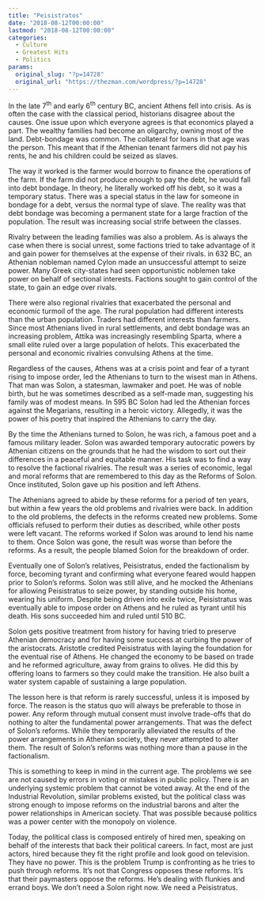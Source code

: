 ```yaml
---
title: "Peisistratos"
date: "2018-08-12T00:00:00"
lastmod: "2018-08-12T00:00:00"
categories:
  - Culture
  - Greatest Hits
  - Politics
params:
  original_slug: "?p=14728"
  original_url: "https://thezman.com/wordpress/?p=14728"
---
```


In the late 7<sup>th</sup> and early 6<sup>th</sup> century BC, ancient
Athens fell into crisis. As is often the case with the classical period,
historians disagree about the causes. One issue upon which everyone
agrees is that economics played a part. The wealthy families had become
an oligarchy, owning most of the land. Debt-bondage was common. The
collateral for loans in that age was the person. This meant that if the
Athenian tenant farmers did not pay his rents, he and his children could
be seized as slaves.

The way it worked is the farmer would borrow to finance the operations
of the farm. If the farm did not produce enough to pay the debt, he
would fall into debt bondage. In theory, he literally worked off his
debt, so it was a temporary status. There was a special status in the
law for someone in bondage for a debt, versus the normal type of slave.
The reality was that debt bondage was becoming a permanent state for a
large fraction of the population. The result was increasing social
strife between the classes.

Rivalry between the leading families was also a problem. As is always
the case when there is social unrest, some factions tried to take
advantage of it and gain power for themselves at the expense of their
rivals. in 632 BC, an Athenian nobleman named Cylon made an unsuccessful
attempt to seize power. Many Greek city-states had seen opportunistic
noblemen take power on behalf of sectional interests. Factions sought to
gain control of the state, to gain an edge over rivals.

There were also regional rivalries that exacerbated the personal and
economic turmoil of the age. The rural population had different
interests than the urban population. Traders had different interests
than farmers. Since most Athenians lived in rural settlements, and debt
bondage was an increasing problem, Attika was increasingly resembling
Sparta, where a small elite ruled over a large population of helots.
This exacerbated the personal and economic rivalries convulsing Athens
at the time.

Regardless of the causes, Athens was at a crisis point and fear of a
tyrant rising to impose order, led the Athenians to turn to the wisest
man in Athens. That man was Solon, a statesman, lawmaker and poet. He
was of noble birth, but he was sometimes described as a self-made man,
suggesting his family was of modest means. In 595 BC Solon had led the
Athenian forces against the Megarians, resulting in a heroic victory.
Allegedly, it was the power of his poetry that inspired the Athenians to
carry the day.

By the time the Athenians turned to Solon, he was rich, a famous poet
and a famous military leader. Solon was awarded temporary autocratic
powers by Athenian citizens on the grounds that he had the wisdom to
sort out their differences in a peaceful and equitable manner. His task
was to find a way to resolve the factional rivalries. The result was a
series of economic, legal and moral reforms that are remembered to this
day as the Reforms of Solon. Once instituted, Solon gave up his position
and left Athens.

The Athenians agreed to abide by these reforms for a period of ten
years, but within a few years the old problems and rivalries were back.
In addition to the old problems, the defects in the reforms created new
problems. Some officials refused to perform their duties as described,
while other posts were left vacant. The reforms worked if Solon was
around to lend his name to them. Once Solon was gone, the result was
worse than before the reforms. As a result, the people blamed Solon for
the breakdown of order.

Eventually one of Solon’s relatives, Peisistratus, ended the
factionalism by force, becoming tyrant and confirming what everyone
feared would happen prior to Solon’s reforms. Solon was still alive, and
he mocked the Athenians for allowing Peisistratus to seize power, by
standing outside his home, wearing his uniform. Despite being driven
into exile twice, Peisistratus was eventually able to impose order on
Athens and he ruled as tyrant until his death. His sons succeeded him
and ruled until 510 BC.

Solon gets positive treatment from history for having tried to preserve
Athenian democracy and for having some success at curbing the power of
the aristocrats. Aristotle credited Peisistratus with laying the
foundation for the eventual rise of Athens. He changed the economy to be
based on trade and he reformed agriculture, away from grains to olives.
He did this by offering loans to farmers so they could make the
transition. He also built a water system capable of sustaining a large
population.

The lesson here is that reform is rarely successful, unless it is
imposed by force. The reason is the status quo will always be preferable
to those in power. Any reform through mutual consent must involve
trade-offs that do nothing to alter the fundamental power arrangements.
That was the defect of Solon’s reforms. While they temporarily
alleviated the results of the power arrangements in Athenian society,
they never attempted to alter them. The result of Solon’s reforms was
nothing more than a pause in the factionalism.

This is something to keep in mind in the current age. The problems we
see are not caused by errors in voting or mistakes in public policy.
There is an underlying systemic problem that cannot be voted away. At
the end of the Industrial Revolution, similar problems existed, but the
political class was strong enough to impose reforms on the industrial
barons and alter the power relationships in American society. That was
possible because politics was a power center with the monopoly on
violence.

Today, the political class is composed entirely of hired men, speaking
on behalf of the interests that back their political careers. In fact,
most are just actors, hired because they fit the right profile and look
good on television. They have no power. This is the problem Trump is
confronting as he tries to push through reforms. It’s not that Congress
opposes these reforms. It’s that their paymasters oppose the reforms.
He’s dealing with flunkies and errand boys. We don’t need a Solon right
now. We need a Peisistratus.

